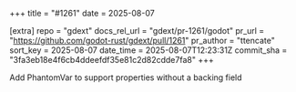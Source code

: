+++
title = "#1261"
date = 2025-08-07

[extra]
repo = "gdext"
docs_rel_url = "gdext/pr-1261/godot"
pr_url = "https://github.com/godot-rust/gdext/pull/1261"
pr_author = "ttencate"
sort_key = 2025-08-07
date_time = 2025-08-07T12:23:31Z
commit_sha = "3fa3eb18e4f6cb4ddeefdf35e81c2d82cdde7fa8"
+++

Add PhantomVar<T> to support properties without a backing field
